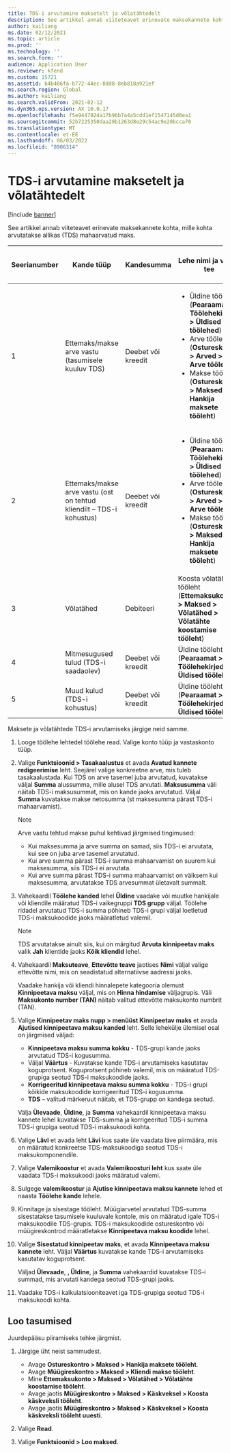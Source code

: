 ```yaml
---
title: TDS-i arvutamine maksetelt ja võlatähtedelt
description: See artikkel annab viiteteavet erinevate maksekannete kohta, mille kohta arvutatakse allikas (TDS) mahaarvatud maks.
author: kailiang
ms.date: 02/12/2021
ms.topic: article
ms.prod: ''
ms.technology: ''
ms.search.form: ''
audience: Application User
ms.reviewer: kfend
ms.custom: 15721
ms.assetid: b4b406fa-b772-44ec-8dd8-8eb818a921ef
ms.search.region: Global
ms.author: kailiang
ms.search.validFrom: 2021-02-12
ms.dyn365.ops.version: AX 10.0.17
ms.openlocfilehash: f5e9447924a17b96b7a4a5cdd1ef1547145d6ea1
ms.sourcegitcommit: 52b7225350daa29b1263d8e29c54ac9e20bcca70
ms.translationtype: MT
ms.contentlocale: et-EE
ms.lasthandoff: 06/03/2022
ms.locfileid: "8906314"
---
```

# <a name="tds-calculation-on-payments-and-promissory-notes"></a>TDS-i arvutamine maksetelt ja võlatähtedelt

[!include [banner](../includes/banner.md)]

See artikkel annab viiteteavet erinevate maksekannete kohta, mille kohta arvutatakse allikas (TDS) mahaarvatud maks.

| Seerianumber | Kande tüüp | Kandesumma | Lehe nimi ja valiku tee | Konto tüüp ja vastaskonto tüüp |
|---------------|------------------|--------------------|--------------------|--------------------------------------|
| 1             | Ettemaks/makse arve vastu (tasumisele kuuluv TDS) | Deebet või kreedit | <ul><li>Üldine tööleht (**Pearaamat \> Töölehekirjed \> Üldised töölehed**)</li><li>Arve tööleht (**Ostureskontro \> Arved \> Arve tööleht**)</li><li>Makse tööleht (**Ostureskontro \> Maksed \> Hankija maksete tööleht**)</li></ul> | Hanija (Dr.), Pank (Kr.) |
| 2             | Ettemaks/makse arve vastu (ost on tehtud kliendilt – TDS-i kohustus) | Deebet või kreedit | <ul><li>Üldine tööleht (**Pearaamat \> Töölehekirjed \> Üldised töölehed**)</li><li>Arve tööleht (**Ostureskontro \> Arved \> Arve tööleht**)</li><li>Makse tööleht (**Ostureskontro \> Maksed \> Hankija maksete tööleht**)</li></ul> | Klient (Dr.), Pank (Kr.) |
| 3             | Võlatähed | Debiteeri | Koosta võlatähe tööleht (**Ettemaksukonto \> Maksed \> Võlatähed \> Võlatähte koostamise tööleht**) | Hankija (Dr.), Pearaamat (Kr.) |
| 4             | Mitmesugused tulud (TDS-i saadaolev) | Deebet või kreedit | Üldine tööleht (**Pearaamat \> Töölehekirjed \> Üldised töölehed**) | Pank (Dr.), Pearaamat (Kr.) |
| 5             | Muud kulud (TDS-i kohustus) | Deebet või kreedit | Üldine tööleht (**Pearaamat \> Töölehekirjed \> Üldised töölehed**) | Pank (Dr.), Pearaamat (Kr.) |

Maksete ja võlatähtede TDS-i arvutamiseks järgige neid samme.

1. Looge töölehe lehtedel töölehe read. Valige konto tüüp ja vastaskonto tüüp.
2. Valige **Funktsioonid \> Tasakaalustus** et avada **Avatud kannete redigeerimise** leht. Seejärel valige konkreetne arve, mis tuleb tasakaalustada. Kui TDS on arve tasemel juba arvutatud, kuvatakse väljal **Summa** alussumma, mille alusel TDS arvutati. **Maksusumma** väli näitab TDS-i maksusummat, mis on kande jaoks arvutatud. Väljal **Summa** kuvatakse makse netosumma (st maksesumma pärast TDS-i mahaarvamist).

    > [!NOTE]
    > Arve vastu tehtud makse puhul kehtivad järgmised tingimused:
    >
    > - Kui maksesumma ja arve summa on samad, siis TDS-i ei arvutata, kui see on juba arve tasemel arvutatud.
    > - Kui arve summa pärast TDS-i summa mahaarvamist on suurem kui maksesumma, siis TDS-i ei arvutata.
    > - Kui arve summa pärast TDS-i summa mahaarvamist on väiksem kui maksesumma, arvutatakse TDS arvesummat ületavalt summalt.

3. Vahekaardil **Töölehe kanded** lehel **Üldine** vaadake või muutke hankijale või kliendile määratud TDS-i vaikegruppi **TDS grupp** väljal. Töölehe ridadel arvutatud TDS-i summa põhineb TDS-i grupi väljal loetletud TDS-i maksukoodide jaoks määratletud valemil.

    > [!NOTE]
    > TDS arvutatakse ainult siis, kui on märgitud **Arvuta kinnipeetav maks** valik **Jah** klientide jaoks **Kõik kliendid** lehel.

4. Vahekaardil **Maksuteave**, **Ettevõtte teave** jaotises **Nimi** väljal valige ettevõtte nimi, mis on seadistatud alternatiivse aadressi jaoks.

    Vaadake hankija või kliendi hinnalepete kategooria olemust **Kinnipeetava maksu** väljal, mis on **Hinna hindamise** väljagrupis. Väli **Maksukonto number (TAN)** näitab valitud ettevõtte maksukonto numbrit (TAN).

5. Valige **Kinnipeetav maks nupp \> menüüst Kinnipeetav maks** et avada **Ajutised kinnipeetava maksu kanded** leht. Selle lehekülje ülemisel osal on järgmised väljad:

    - **Kinnipeetava maksu summa kokku** - TDS-grupi kande jaoks arvutatud TDS-i kogusumma.
    - Väljal **Väärtus** - Kuvatakse kande TDS-i arvutamiseks kasutatav koguprotsent. Koguprotsent põhineb valemil, mis on määratud TDS-grupiga seotud TDS-i maksukoodide jaoks.
    - **Korrigeeritud kinnipeetava maksu summa kokku** - TDS-i grupi kõikide maksukoodide korrigeeritud TDS-i kogusumma.
    - **TDS** – valitud märkeruut näitab, et TDS-grupp on kandega seotud.

    Välja **Ülevaade**, **Üldine**, ja **Summa** vahekaardil kinnipeetava maksu kannete lehel kuvatakse TDS-summa ja korrigeeritud TDS-i summa TDS-i grupiga seotud TDS-i maksukoodi kohta.

6. Valige **Lävi** et avada leht **Lävi** kus saate üle vaadata läve piirmäära, mis on määratud konkreetse TDS-maksukoodiga seotud TDS-i maksukomponendile.
7. Valige **Valemikoostur** et avada **Valemikoosturi leht** kus saate üle vaadata TDS-i maksukoodi jaoks määratud valemi.
8. Sulgege **valemikoostur** ja **Ajutise kinnipeetava maksu kannete** lehed et naasta **Töölehe kande** lehele.
9. Kinnitage ja sisestage tööleht. Müügiarvetel arvutatud TDS-summa sisestatakse tasumisele kuuluvale kontole, mis on määratud igale TDS-i maksukoodile TDS-grupis. TDS-i maksukoodide ostureskontro või müügireskontrod määratletakse **Kinnipeetava maksu koodide** lehel.
10. Valige **Sisestatud kinnipeetav maks**, et avada **Kinnipeetava maksu kannete** leht. Väljal **Väärtus** kuvatakse kande TDS-i arvutamiseks kasutatav koguprotsent.

    Väljad **Ülevaade**, **, Üldine**, ja **Summa** vahekaardid kuvatakse TDS-i summad, mis arvutati kandega seotud TDS-grupi jaoks.

11. Vaadake TDS-i kalkulatsiooniteavet iga TDS-grupiga seotud TDS-i maksukoodi kohta.

## <a name="generate-payments"></a>Loo tasumised

Juurdepääsu piiramiseks tehke järgmist.

1. Järgige üht neist sammudest.

    - Avage **Ostureskontro \> Maksed \> Hankija maksete tööleht**.
    - Avage **Müügireskontro \> Maksed \> Kliendi makse tööleht**.
    - Mine **Ettemaksukonto \> Maksed \> Võlatähed \> Võlatähte koostamise tööleht**.
    - Avage jaotis **Müügireskontro \> Maksed \> Käskveksel \> Koosta käskveksli tööleht**.
    - Avage jaotis **Müügireskontro \> Maksed \> Käskveksel \> Koosta käskveksli tööleht uuesti**.

2. Valige **Read**.
3. Valige **Funktsioonid \> Loo maksed**.
